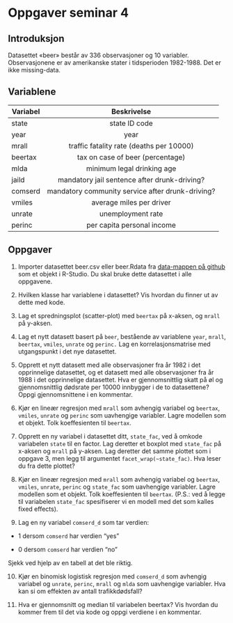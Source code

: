 Oppgaver seminar 4
================

## Introduksjon

Datasettet «beer» består av 336 observasjoner og 10 variabler.
Observasjonene er av amerikanske stater i tidsperioden 1982-1988. Det er
ikke missing-data.

## Variablene

| Variabel |                   Beskrivelse                    |
|----------|:------------------------------------------------:|
| state    |                  state ID code                   |
| year     |                       year                       |
| mrall    |     traffic fatality rate (deaths per 10000)     |
| beertax  |         tax on case of beer (percentage)         |
| mlda     |            minimum legal drinking age            |
| jaild    |   mandatory jail sentence after drunk-driving?   |
| comserd  | mandatory community service after drunk-driving? |
| vmiles   |             average miles per driver             |
| unrate   |                unemployment rate                 |
| perinc   |            per capita personal income            |

## Oppgaver

1.  Importer datasettet beer.csv eller beer.Rdata fra [data-mappen på
    github](https://github.com/liserodland/stv4020aR/tree/master/H20-seminarer/Innf%C3%B8ringsseminarer/data)
    som et objekt i R-Studio. Du skal bruke dette datasettet i alle
    oppgavene.

2.  Hvilken klasse har variablene i datasettet? Vis hvordan du finner ut
    av dette med kode.

3.  Lag et spredningsplot (scatter-plot) med `beertax` på x-aksen, og
    `mrall` på y-aksen.

4.  Lag et nytt datasett basert på `beer`, bestående av variablene
    `year`, `mrall`, `beertax`, `vmiles`, `unrate` og `perinc.` Lag en
    korrelasjonsmatrise med utgangspunkt i det nye datasettet.

5.  Opprett et nytt datasett med alle observasjoner fra år 1982 i det
    opprinnelige datasettet, og et datasett med alle observasjoner fra
    år 1988 i det opprinnelige datasettet. Hva er gjennomsnittlig skatt
    på øl og gjennomsnittlig dødsrate per 10000 innbygger i de to
    datasettene? Oppgi gjennomsnittene i en kommentar.

6.  Kjør en lineær regresjon med `mrall` som avhengig variabel og
    `beertax`, `vmiles`, `unrate` og `perinc` som uavhengige variabler.
    Lagre modellen som et objekt. Tolk koeffesienten til `beertax`.

7.  Opprett en ny variabel i datasettet ditt, `state_fac`, ved å omkode
    variabelen `state` til en factor. Lag deretter et boxplot med
    `state_fac` på x-aksen og `mrall` på y-aksen. Lag deretter det samme
    plottet som i oppgave 3, men legg til argumentet
    `facet_wrap(~state_fac)`. Hva leser du fra dette plottet?

8.  Kjør en lineær regresjon med `mrall` som avhengig variabel og
    `beertax`, `vmiles`, `unrate`, `perinc` og `state_fac` som
    uavhengige variabler. Lagre modellen som et objekt. Tolk
    koeffesienten til `beertax`. (P.S.: ved å legge til variabelen
    `state_fac` spesifiserer vi en modell med det som kalles fixed
    effects).

9.  Lag en ny variabel `comserd_d` som tar verdien:

-   1 dersom `comserd` har verdien “yes”

-   0 dersom `comserd` har verdien “no”

Sjekk ved hjelp av en tabell at det ble riktig.

10. Kjør en binomisk logistisk regresjon med `comserd_d` som avhengig
    variabel og `unrate`, `perinc`, `mrall` og `mlda` som uavhengige
    variabler. Hva kan si om effekten av antall trafikkdødsfall?

11. Hva er gjennomsnitt og median til variabelen beertax? Vis hvordan du
    kommer frem til det via kode og oppgi verdiene i en kommentar.
